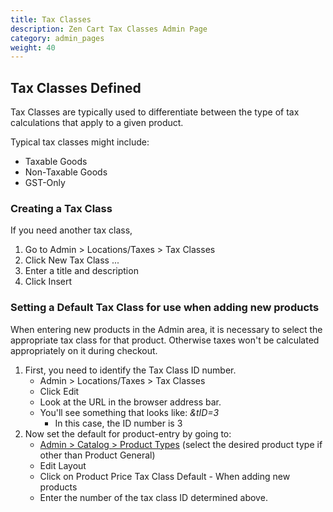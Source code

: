 ```yaml
---
title: Tax Classes
description: Zen Cart Tax Classes Admin Page 
category: admin_pages
weight: 40
---
```


## Tax Classes Defined

Tax Classes are typically used to differentiate between the type of tax calculations that apply to a given product.

Typical tax classes might include:

*   Taxable Goods
*   Non-Taxable Goods
*   GST-Only

### Creating a Tax Class

If you need another tax class,

1.  Go to <a class="mw-selflink selflink">Admin > Locations/Taxes > Tax Classes</a>
2.  Click New Tax Class ...
3.  Enter a title and description
4.  Click Insert

### Setting a Default Tax Class for use when adding new products

When entering new products in the Admin area, it is necessary to select the appropriate tax class for that product. Otherwise taxes won't be calculated appropriately on it during checkout.

1.  First, you need to identify the Tax Class ID number.
    *   <a class="mw-selflink selflink">Admin > Locations/Taxes > Tax Classes</a>
    *   Click Edit
    *   Look at the URL in the browser address bar.
    *   You'll see something that looks like: _&tID=3_
        *   In this case, the ID number is 3
2.  Now set the default for product-entry by going to:
    *   [Admin > Catalog > Product Types](/user/admin_pages/catalog/product_types/) (select the desired product type if other than Product General)
    *   Edit Layout
    *   Click on Product Price Tax Class Default - When adding new products
    *   Enter the number of the tax class ID determined above.

